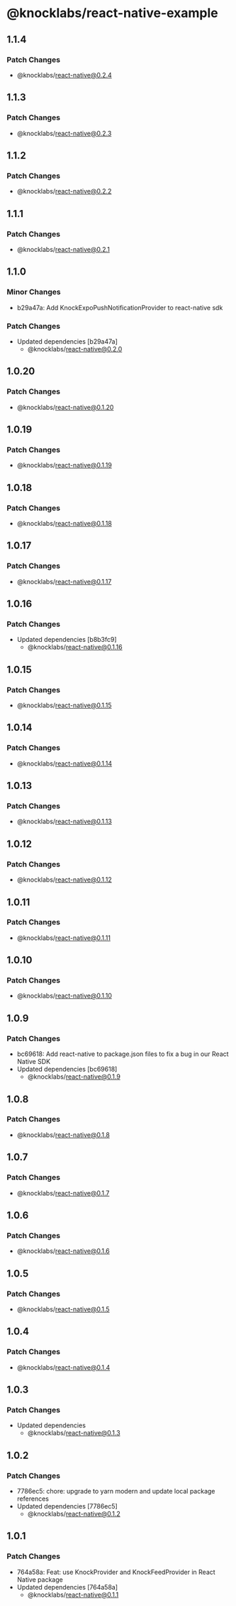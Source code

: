 # @knocklabs/react-native-example

## 1.1.4

### Patch Changes

- @knocklabs/react-native@0.2.4

## 1.1.3

### Patch Changes

- @knocklabs/react-native@0.2.3

## 1.1.2

### Patch Changes

- @knocklabs/react-native@0.2.2

## 1.1.1

### Patch Changes

- @knocklabs/react-native@0.2.1

## 1.1.0

### Minor Changes

- b29a47a: Add KnockExpoPushNotificationProvider to react-native sdk

### Patch Changes

- Updated dependencies [b29a47a]
  - @knocklabs/react-native@0.2.0

## 1.0.20

### Patch Changes

- @knocklabs/react-native@0.1.20

## 1.0.19

### Patch Changes

- @knocklabs/react-native@0.1.19

## 1.0.18

### Patch Changes

- @knocklabs/react-native@0.1.18

## 1.0.17

### Patch Changes

- @knocklabs/react-native@0.1.17

## 1.0.16

### Patch Changes

- Updated dependencies [b8b3fc9]
  - @knocklabs/react-native@0.1.16

## 1.0.15

### Patch Changes

- @knocklabs/react-native@0.1.15

## 1.0.14

### Patch Changes

- @knocklabs/react-native@0.1.14

## 1.0.13

### Patch Changes

- @knocklabs/react-native@0.1.13

## 1.0.12

### Patch Changes

- @knocklabs/react-native@0.1.12

## 1.0.11

### Patch Changes

- @knocklabs/react-native@0.1.11

## 1.0.10

### Patch Changes

- @knocklabs/react-native@0.1.10

## 1.0.9

### Patch Changes

- bc69618: Add react-native to package.json files to fix a bug in our React Native SDK
- Updated dependencies [bc69618]
  - @knocklabs/react-native@0.1.9

## 1.0.8

### Patch Changes

- @knocklabs/react-native@0.1.8

## 1.0.7

### Patch Changes

- @knocklabs/react-native@0.1.7

## 1.0.6

### Patch Changes

- @knocklabs/react-native@0.1.6

## 1.0.5

### Patch Changes

- @knocklabs/react-native@0.1.5

## 1.0.4

### Patch Changes

- @knocklabs/react-native@0.1.4

## 1.0.3

### Patch Changes

- Updated dependencies
  - @knocklabs/react-native@0.1.3

## 1.0.2

### Patch Changes

- 7786ec5: chore: upgrade to yarn modern and update local package references
- Updated dependencies [7786ec5]
  - @knocklabs/react-native@0.1.2

## 1.0.1

### Patch Changes

- 764a58a: Feat: use KnockProvider and KnockFeedProvider in React Native package
- Updated dependencies [764a58a]
  - @knocklabs/react-native@0.1.1
